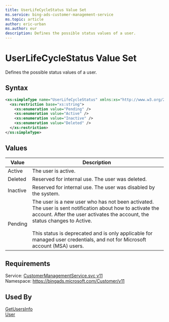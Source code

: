 ```yaml
---
title: UserLifeCycleStatus Value Set
ms.service: bing-ads-customer-management-service
ms.topic: article
author: eric-urban
ms.author: eur
description: Defines the possible status values of a user.
---
```

# UserLifeCycleStatus Value Set
Defines the possible status values of a user.

## Syntax
```xml
<xs:simpleType name="UserLifeCycleStatus" xmlns:xs="http://www.w3.org/2001/XMLSchema">
  <xs:restriction base="xs:string">
    <xs:enumeration value="Pending" />
    <xs:enumeration value="Active" />
    <xs:enumeration value="Inactive" />
    <xs:enumeration value="Deleted" />
  </xs:restriction>
</xs:simpleType>
```

## <a name="values"></a>Values

|Value|Description|
|-----------|---------------|
|<a name="active"></a>Active|The user is active.|
|<a name="deleted"></a>Deleted|Reserved for internal use. The user was deleted.|
|<a name="inactive"></a>Inactive|Reserved for internal use. The user was disabled by the system.|
|<a name="pending"></a>Pending|The user is a new user who has not been activated. The user is sent notification about how to activate the account. After the user activates the account, the status changes to Active.<br/><br/> This status is deprecated and is only applicable for managed user credentials, and not for Microsoft account (MSA) users. |

## Requirements
Service: [CustomerManagementService.svc v11](https://clientcenter.api.bingads.microsoft.com/Api/CustomerManagement/v11/CustomerManagementService.svc)  
Namespace: https://bingads.microsoft.com/Customer/v11  

## Used By
[GetUsersInfo](getusersinfo.md)  
[User](user.md)  
